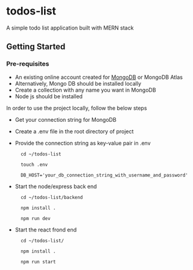 # todos-list

A simple todo list application built with MERN stack

## Getting Started

### Pre-requisites

- An existing online account created for [MongoDB](https://www.mongodb.com/) or MongoDB Atlas
- Alternatively, Mongo DB should be installed locally
- Create a collection with any name you want in MongoDB
- Node js should be installed

In order to use the project locally, follow the below steps

- Get your connection string for MongoDB
- Create a .env file in the root directory of project
- Provide the connection string as key-value pair in .env

  ```
    cd ~/todos-list

    touch .env

    DB_HOST='your_db_connection_string_with_username_and_password'
  ```

- Start the node/express back end

  ```
    cd ~/todos-list/backend

    npm install .

    npm run dev
  ```

- Start the react frond end

  ```
    cd ~/todos-list/

    npm install .

    npm run start
  ```